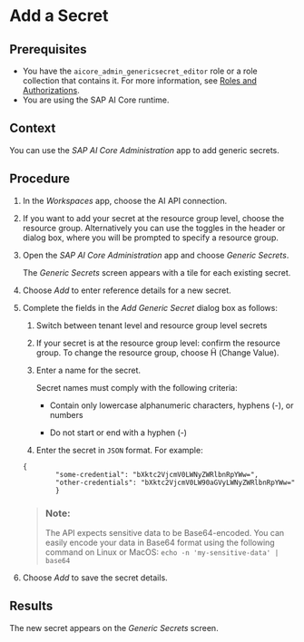 <!-- loioe5cce06c8662434abaee27e77b748259 -->

<link rel="stylesheet" type="text/css" href="css/sap-icons.css"/>

# Add a Secret



<a name="loioe5cce06c8662434abaee27e77b748259__prereq_jxh_cq2_fob"/>

## Prerequisites

-   You have the `aicore_admin_genericsecret_editor` role or a role collection that contains it. For more information, see [Roles and Authorizations](roles-and-authorizations-4ef8499.md).
-   You are using the SAP AI Core runtime.



<a name="loioe5cce06c8662434abaee27e77b748259__context_hx4_j3b_pwb"/>

## Context

You can use the *SAP AI Core Administration* app to add generic secrets.



<a name="loioe5cce06c8662434abaee27e77b748259__steps_ply_fmq_yes"/>

## Procedure

1.  In the *Workspaces* app, choose the AI API connection.

2.  If you want to add your secret at the resource group level, choose the resource group. Alternatively you can use the toggles in the header or dialog box, where you will be prompted to specify a resource group.

3.  Open the *SAP AI Core Administration* app and choose *Generic Secrets*.

    The *Generic Secrets* screen appears with a tile for each existing secret.

4.  Choose *Add* to enter reference details for a new secret.

5.  Complete the fields in the *Add Generic Secret* dialog box as follows:

    1.  Switch between tenant level and resource group level secrets

    2.  If your secret is at the resource group level: confirm the resource group. To change the resource group, choose <span class="SAP-icons"></span> \(Change Value\).

    3.  Enter a name for the secret.

        Secret names must comply with the following criteria:

        -   Contain only lowercase alphanumeric characters, hyphens \(-\), or numbers

        -   Do not start or end with a hyphen \(-\)


    4.  Enter the secret in `JSON` format. For example:


    ```
    {
    		"some-credential": "bXktc2VjcmV0LWNyZWRlbnRpYWw=",
    		"other-credentials": "bXktc2VjcmV0LW90aGVyLWNyZWRlbnRpYWw="
    		}
    ```

    > ### Note:  
    > The API expects sensitive data to be Base64-encoded. You can easily encode your data in Base64 format using the following command on Linux or MacOS: `echo -n 'my-sensitive-data' | base64`

6.  Choose *Add* to save the secret details.




<a name="loioe5cce06c8662434abaee27e77b748259__result_ybj_xql_w5b"/>

## Results

The new secret appears on the *Generic Secrets* screen.

